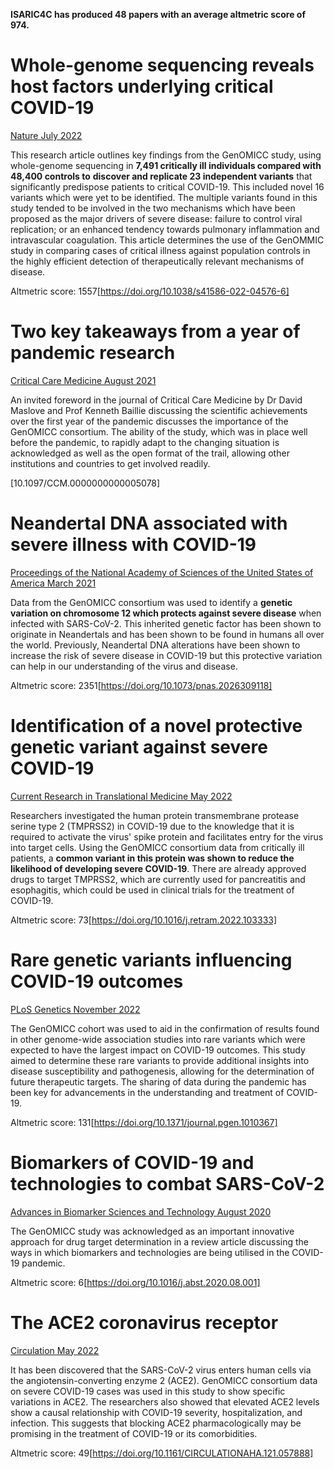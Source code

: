 **ISARIC4C has produced 48 papers with an average altmetric score of 974.**

# Whole-genome sequencing reveals host factors underlying critical COVID-19

[Nature July 2022](https://doi.org/10.1038/s41586-022-04576-6)


This research article outlines key findings from the GenOMICC study, using whole-genome sequencing in **7,491 critically ill individuals compared with 48,400 controls to** **discover and replicate 23 independent variants** that significantly predispose patients to critical COVID-19. This included novel 16 variants which were yet to be identified. The multiple variants found in this study tended to be involved in the two mechanisms which have been proposed as the major drivers of severe disease: failure to control viral replication; or an enhanced tendency towards pulmonary inflammation and intravascular coagulation. This article determines the use of the GenOMMIC study in comparing cases of critical illness against population controls in the highly efficient detection of therapeutically relevant mechanisms of disease.

Altmetric score: 1557[https://doi.org/10.1038/s41586-022-04576-6]


# Two key takeaways from a year of pandemic research

[Critical Care Medicine August 2021](10.1097/CCM.0000000000005078)


An invited foreword in the journal of Critical Care Medicine by Dr David Maslove and Prof Kenneth Baillie discussing the scientific achievements over the first year of the pandemic discusses the importance of the GenOMICC consortium. The ability of the study, which was in place well before the pandemic, to rapidly adapt to the changing situation is acknowledged as well as the open format of the trail, allowing other institutions and countries to get involved readily.

[10.1097/CCM.0000000000005078]


# Neandertal DNA associated with severe illness with COVID-19

[Proceedings of the National Academy of Sciences of the United States of America March 2021](https://doi.org/10.1073/pnas.2026309118)


Data from the GenOMICC consortium was used to identify a **genetic variation on chromosome 12 which protects against severe disease** when infected with SARS-CoV-2. This inherited genetic factor has been shown to originate in Neandertals and has been shown to be found in humans all over the world. Previously, Neandertal DNA alterations have been shown to increase the risk of severe disease in COVID-19 but this protective variation can help in our understanding of the virus and disease.

Altmetric score: 2351[https://doi.org/10.1073/pnas.2026309118]


# Identification of a novel protective genetic variant against severe COVID-19

[Current Research in Translational Medicine May 2022](https://doi.org/10.1016/j.retram.2022.103333)


Researchers investigated the human protein transmembrane protease serine type 2 (TMPRSS2) in COVID-19 due to the knowledge that it is required to activate the virus' spike protein and facilitates entry for the virus into target cells. Using the GenOMICC consortium data from critically ill patients, a **common variant in this protein was shown to reduce the likelihood of developing severe COVID-19**. There are already approved drugs to target TMPRSS2, which are currently used for pancreatitis and esophagitis, which could be used in clinical trials for the treatment of COVID-19.

Altmetric score: 73[https://doi.org/10.1016/j.retram.2022.103333]


# Rare genetic variants influencing COVID-19 outcomes

[PLoS Genetics November 2022](https://doi.org/10.1371/journal.pgen.1010367)


The GenOMICC cohort was used to aid in the confirmation of results found in other genome-wide association studies into rare variants which were expected to have the largest impact on COVID-19 outcomes. This study aimed to determine these rare variants to provide additional insights into disease susceptibility and pathogenesis, allowing for the determination of future therapeutic targets. The sharing of data during the pandemic has been key for advancements in the understanding and treatment of COVID-19.

Altmetric score: 131[https://doi.org/10.1371/journal.pgen.1010367]


# Biomarkers of COVID-19 and technologies to combat SARS-CoV-2

[Advances in Biomarker Sciences and Technology August 2020](https://doi.org/10.1016/j.abst.2020.08.001)


The GenOMICC study was acknowledged as an important innovative approach for drug target determination in a review article discussing the ways in which biomarkers and technologies are being utilised in the COVID-19 pandemic.

Altmetric score: 6[https://doi.org/10.1016/j.abst.2020.08.001]


# The ACE2 coronavirus receptor

[Circulation May 2022](https://doi.org/10.1161/CIRCULATIONAHA.121.057888)


It has been discovered that the SARS-CoV-2 virus enters human cells via the angiotensin-converting enzyme 2 (ACE2). GenOMICC consortium data on severe COVID-19 cases was used in this study to show specific variations in ACE2. The researchers also showed that elevated ACE2 levels show a causal relationship with COVID-19 severity, hospitalization, and infection. This suggests that blocking ACE2 pharmacologically may be promising in the treatment of COVID-19 or its comorbidities.

Altmetric score: 49[https://doi.org/10.1161/CIRCULATIONAHA.121.057888]


